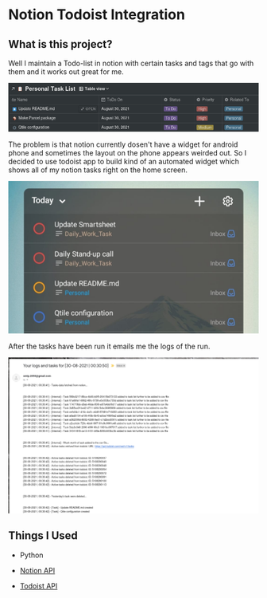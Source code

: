 Notion Todoist Integration
================================================================================

What is this project?
--------------------------------------------------------------------------------

Well I maintain a Todo-list in notion with certain tasks and tags that go with them
and it works out great for me.

![Notion](./notion_web-view.png)

The problem is that notion currently dosen't have a widget for android phone and sometimes the layout on the phone appears weirded out. So I decided to use todoist
app to build kind of an automated widget which shows all of my notion tasks 
right on the home screen.

![Todoist](./todoist_widget.jpeg)

After the tasks have been run it emails me the logs of the run.

![Email](./web-email.png)

Things I Used
--------------------------------------------------------------------------------

- Python
  
- [Notion API](https://developers.notion.com/)
  
- [Todoist API](https://developer.todoist.com/)
  